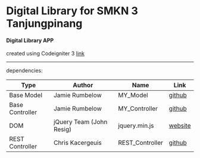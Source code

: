 # Digital Library for SMKN 3 Tanjungpinang
#### Digital Library APP

created using Codeigniter 3 [link](https://github.com/bcit-ci/CodeIgniter)

-------------
dependencies:

| Type | Author | Name | Link |
| ----------- | ----------- | ----------- | ----------- |
|Base Model | Jamie Rumbelow | MY_Model | [github](https://github.com/jamierumbelow/codeigniter-base-model) |
| Base Controller | Jamie Rumbelow | MY_Controller | [github](https://github.com/jamierumbelow/codeigniter-base-controller) |
| DOM | jQuery Team (John Resig) | jquery.min.js | [website](https://jquery.com/) |
| REST Controller | Chris Kacergeuis | REST_Controller | [github](https://github.com/chriskacerguis/codeigniter-restserver) |
